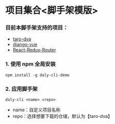 # 项目集合<脚手架模版>

### 目前本脚手架支持的项目：

- [taro-dva](https://github.com/dylan-farm/taro-dva)
- [django-vue](https://github.com/dylan-farm/django-vue)
- [React-Redux-Router](https://github.com/dylan-farm/React-Redux-Router)


### 1. 使用 npm 全局安装

```
npm install -g daly-cli-demo
```

### 2. 应用脚手架

```
daly-cli <name> <repo>
```
- name：自定义项目名称
- repo：选择想要下载的仓储，默认为【taro-dva】